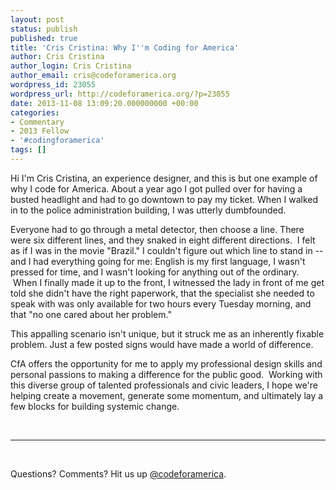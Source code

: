 ```yaml
---
layout: post
status: publish
published: true
title: 'Cris Cristina: Why I''m Coding for America'
author: Cris Cristina
author_login: Cris Cristina
author_email: cris@codeforamerica.org
wordpress_id: 23055
wordpress_url: http://codeforamerica.org/?p=23055
date: 2013-11-08 13:09:20.000000000 +00:00
categories:
- Commentary
- 2013 Fellow
- '#codingforamerica'
tags: []
---
```

<p dir="ltr">Hi I'm Cris Cristina, an experience designer, and this is but one example of why I code for America. About a year ago I got pulled over for having a busted headlight and had to go downtown to pay my ticket. When I walked in to the police administration building, I was utterly dumbfounded.</p>
<p dir="ltr">Everyone had to go through a metal detector, then choose a line. There were six different lines, and they snaked in eight different directions.  I felt as if I was in the movie "Brazil." I couldn't figure out which line to stand in -- and I had everything going for me: English is my first language, I wasn't pressed for time, and I wasn't looking for anything out of the ordinary.  When I finally made it up to the front, I witnessed the lady in front of me get told she didn't have the right paperwork, that the specialist she needed to speak with was only available for two hours every Tuesday morning, and that "no one cared about her problem."</p>
This appalling scenario isn't unique, but it struck me as an inherently fixable problem. Just a few posted signs would have made a world of difference.

CfA offers the opportunity for me to apply my professional design skills and personal passions to making a difference for the public good.  Working with this diverse group of talented professionals and civic leaders, I hope we're helping create a movement, generate some momentum, and ultimately lay a few blocks for building systemic change.

&nbsp;

<hr />

&nbsp;

Questions? Comments? Hit us up <a href="http://twitter.com/codeforamerica" target="_blank">@codeforamerica</a>.

